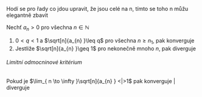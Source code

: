 Hodí se pro řady co jdou upravit, že jsou celé na n, tímto se toho n můžu elegantně zbavit

Nechť $a_{n}>0$ pro všechna $n \in \mathbb{N}$
1) $0<q<1$ a $\sqrt[n]{a_{n} }\leq q$ pro všechna $n\geq n_{1}$, pak konverguje
2) Jestliže $\sqrt[n]{a_{n}  }\geq 1$ pro nekonečně mnoho $n$, pak diverguje

###### Limitní odmocninové kritérium
Pokud je $\lim_{ n \to \infty }\sqrt[n]{a_{n}  } <|>1$ pak konverguje | diverguje